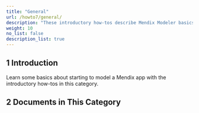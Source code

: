 ```yaml
---
title: "General"
url: /howto7/general/
description: "These introductory how-tos describe Mendix Modeler basics and best practices."
weight: 10
no_list: false
description_list: true 
---
```


## 1 Introduction

Learn some basics about starting to model a Mendix app with the introductory how-tos in this category.

## 2 Documents in This Category
